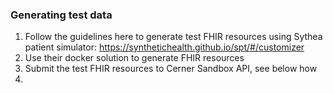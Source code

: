 ### Generating test data

1. Follow the guidelines here to generate test FHIR resources using Sythea patient simulator:
    https://synthetichealth.github.io/spt/#/customizer
2. Use their docker solution to generate FHIR resources
3. Submit the test FHIR resources to Cerner Sandbox API, see below how
4. 
